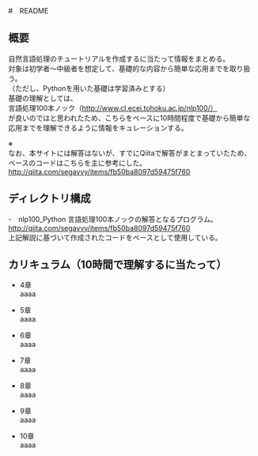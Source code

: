 #　README

## 概要
自然言語処理のチュートリアルを作成するに当たって情報をまとめる。  
対象は初学者〜中級者を想定して、基礎的な内容から簡単な応用までを取り扱う。  
（ただし、Pythonを用いた基礎は学習済みとする）  
基礎の理解としては、  
言語処理100本ノック（http://www.cl.ecei.tohoku.ac.jp/nlp100/）  
が良いのではと思われたため、こちらをベースに10時間程度で基礎から簡単な  
応用までを理解できるように情報をキュレーションする。  

※  
なお、本サイトには解答はないが、すでにQiitaで解答がまとまっていたため、  
ベースのコードはこちらを主に参考にした。  
http://qiita.com/segavvy/items/fb50ba8097d59475f760  

## ディレクトリ構成
-　nlp100_Python
言語処理100本ノックの解答となるプログラム。
http://qiita.com/segavvy/items/fb50ba8097d59475f760  
上記解説に基づいて作成されたコードをベースとして使用している。

## カリキュラム（10時間で理解するに当たって）
- 4章  
aaaa  

- 5章  
aaaa  

- 6章  
aaaa  

- 7章  
aaaa  

- 8章  
aaaa  

- 9章  
aaaa  

- 10章  
aaaa  
